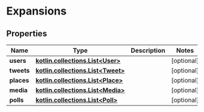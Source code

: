 
# Expansions

## Properties
Name | Type | Description | Notes
------------ | ------------- | ------------- | -------------
**users** | [**kotlin.collections.List&lt;User&gt;**](User.md) |  |  [optional]
**tweets** | [**kotlin.collections.List&lt;Tweet&gt;**](Tweet.md) |  |  [optional]
**places** | [**kotlin.collections.List&lt;Place&gt;**](Place.md) |  |  [optional]
**media** | [**kotlin.collections.List&lt;Media&gt;**](Media.md) |  |  [optional]
**polls** | [**kotlin.collections.List&lt;Poll&gt;**](Poll.md) |  |  [optional]



